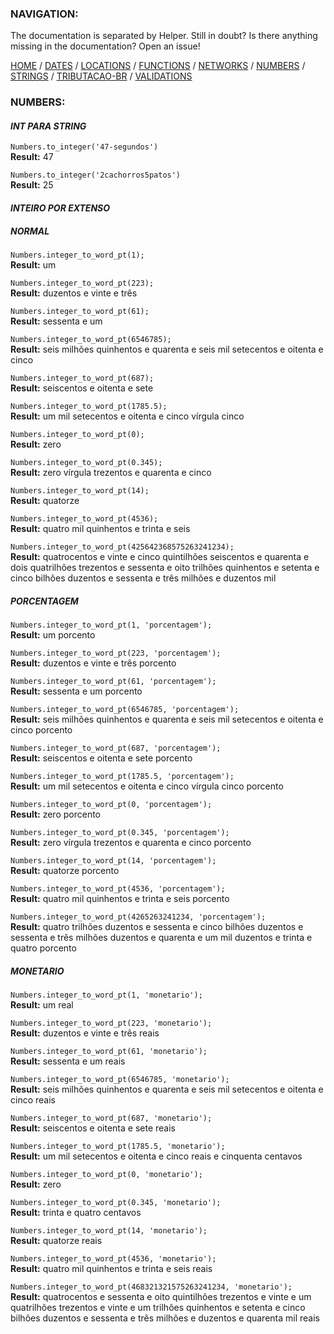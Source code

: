 ### NAVIGATION:
The documentation is separated by Helper. Still in doubt? Is there anything missing in the documentation? Open an issue! 

[HOME](../README.md) / [DATES](DATES.md)  / [LOCATIONS](LOCATIONS.md)  / [FUNCTIONS](FUNCTIONS.md)  / [NETWORKS](NETWORKS.md)  / [NUMBERS](NUMBERS.md)  / [STRINGS](STRINGS.md)  / [TRIBUTACAO-BR](TRIBUTACAO-BR.md)  / [VALIDATIONS](VALIDATIONS.md)  

### NUMBERS:

#### *INT PARA STRING*

`Numbers.to_integer('47-segundos')`  
**Result:** 47

`Numbers.to_integer('2cachorros5patos')`  
**Result:** 25

#### *INTEIRO POR EXTENSO*

##### *NORMAL*

`Numbers.integer_to_word_pt(1);`  
**Result:** um

`Numbers.integer_to_word_pt(223);`  
**Result:** duzentos e vinte e três

`Numbers.integer_to_word_pt(61);`  
**Result:** sessenta e um

`Numbers.integer_to_word_pt(6546785);`  
**Result:** seis milhões quinhentos e quarenta e seis mil setecentos e oitenta e cinco

`Numbers.integer_to_word_pt(687);`  
**Result:** seiscentos e oitenta e sete

`Numbers.integer_to_word_pt(1785.5);`  
**Result:** um mil setecentos e oitenta e cinco vírgula cinco

`Numbers.integer_to_word_pt(0);`  
**Result:** zero

`Numbers.integer_to_word_pt(0.345);`  
**Result:** zero vírgula trezentos e quarenta e cinco

`Numbers.integer_to_word_pt(14);`  
**Result:** quatorze

`Numbers.integer_to_word_pt(4536);`  
**Result:** quatro mil quinhentos e trinta e seis

`Numbers.integer_to_word_pt(425642368575263241234);`  
**Result:** quatrocentos e vinte e cinco quintilhões seiscentos e quarenta e dois quatrilhões trezentos e sessenta e oito trilhões quinhentos e setenta e cinco bilhões duzentos e sessenta e três milhões e duzentos mil

##### *PORCENTAGEM*

`Numbers.integer_to_word_pt(1, 'porcentagem');`  
**Result:** um porcento

`Numbers.integer_to_word_pt(223, 'porcentagem');`  
**Result:** duzentos e vinte e três porcento

`Numbers.integer_to_word_pt(61, 'porcentagem');`  
**Result:** sessenta e um porcento

`Numbers.integer_to_word_pt(6546785, 'porcentagem');`  
**Result:** seis milhões quinhentos e quarenta e seis mil setecentos e oitenta e cinco porcento

`Numbers.integer_to_word_pt(687, 'porcentagem');`  
**Result:** seiscentos e oitenta e sete porcento

`Numbers.integer_to_word_pt(1785.5, 'porcentagem');`  
**Result:** um mil setecentos e oitenta e cinco vírgula cinco porcento

`Numbers.integer_to_word_pt(0, 'porcentagem');`  
**Result:** zero porcento

`Numbers.integer_to_word_pt(0.345, 'porcentagem');`  
**Result:** zero vírgula trezentos e quarenta e cinco porcento

`Numbers.integer_to_word_pt(14, 'porcentagem');`  
**Result:** quatorze porcento

`Numbers.integer_to_word_pt(4536, 'porcentagem');`  
**Result:** quatro mil quinhentos e trinta e seis porcento

`Numbers.integer_to_word_pt(4265263241234, 'porcentagem');`  
**Result:** quatro trilhões duzentos e sessenta e cinco bilhões duzentos e sessenta e três milhões duzentos e quarenta e um mil duzentos e trinta e quatro porcento

##### *MONETARIO*

`Numbers.integer_to_word_pt(1, 'monetario');`  
**Result:** um real

`Numbers.integer_to_word_pt(223, 'monetario');`  
**Result:** duzentos e vinte e três reais

`Numbers.integer_to_word_pt(61, 'monetario');`  
**Result:** sessenta e um reais

`Numbers.integer_to_word_pt(6546785, 'monetario');`  
**Result:** seis milhões quinhentos e quarenta e seis mil setecentos e oitenta e cinco reais

`Numbers.integer_to_word_pt(687, 'monetario');`  
**Result:** seiscentos e oitenta e sete reais

`Numbers.integer_to_word_pt(1785.5, 'monetario');`  
**Result:** um mil setecentos e oitenta e cinco reais e cinquenta centavos

`Numbers.integer_to_word_pt(0, 'monetario');`  
**Result:** zero

`Numbers.integer_to_word_pt(0.345, 'monetario');`  
**Result:** trinta e quatro centavos

`Numbers.integer_to_word_pt(14, 'monetario');`  
**Result:** quatorze reais

`Numbers.integer_to_word_pt(4536, 'monetario');`  
**Result:** quatro mil quinhentos e trinta e seis reais

`Numbers.integer_to_word_pt(468321321575263241234, 'monetario');`  
**Result:** quatrocentos e sessenta e oito quintilhões trezentos e vinte e um quatrilhões trezentos e vinte e um trilhões quinhentos e setenta e cinco bilhões duzentos e sessenta e três milhões e duzentos e quarenta mil reais
